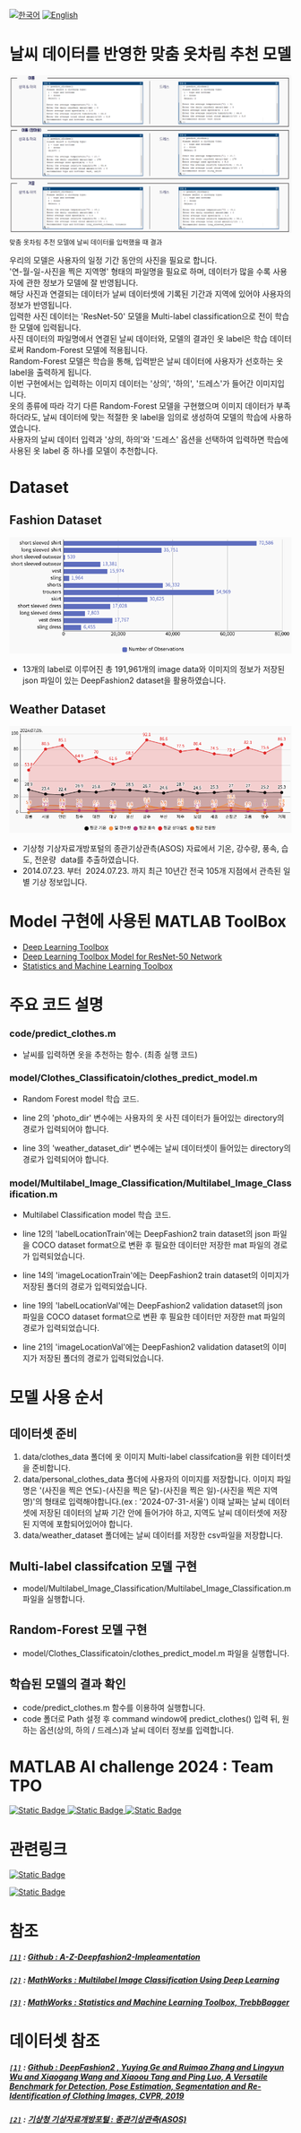 [![한국어](https://img.shields.io/badge/lang-%ED%95%9C%EA%B5%AD%EC%96%B4-blue.svg)](README.md)
[![English](https://img.shields.io/badge/lang-English-red.svg)](README_en.md)

# 날씨 데이터를 반영한 맞춤 옷차림 추천 모델

![Alt text](/images/model_result.png)
<sub>맞춤 옷차림 추천 모델에 날씨 데이터를 입력했을 때 결과

우리의 모델은 사용자의 일정 기간 동안의 사진을 필요로 합니다.  
'연-월-일-사진을 찍은 지역명' 형태의 파일명을 필요로 하며, 데이터가 많을 수록 사용자에 관한 정보가 모델에 잘 반영됩니다.  
해당 사진과 연결되는 데이터가 날씨 데이터셋에 기록된 기간과 지역에 있어야 사용자의 정보가 반영됩니다.  
입력한 사진 데이터는 'ResNet-50' 모델을 Multi-label classification으로 전이 학습한 모델에 입력됩니다.  
사진 데이터의 파일명에서 연결된 날씨 데이터와, 모델의 결과인 옷 label은 학습 데이터로써 Random-Forest 모델에 적용됩니다.  
Random-Forest 모델은 학습을 통해, 입력받은 날씨 데이터에 사용자가 선호하는 옷 label을 출력하게 됩니다.  
이번 구현에서는 입력하는 이미지 데이터는 '상의', '하의', '드레스'가 들어간 이미지입니다.  
옷의 종류에 따라 각기 다른 Random-Forest 모델을 구현했으며 이미지 데이터가 부족하더라도, 날씨 데이터에 맞는 적절한 옷 label을 임의로 생성하여 모델의 학습에 사용하였습니다.    
사용자의 날씨 데이터 입력과 '상의, 하의'와 '드레스' 옵션을 선택하여 입력하면 학습에 사용된 옷 label 중 하나를 모델이 추천합니다. 

# Dataset
## Fashion Dataset

![Alt text](/images/information_of_fashion_data.png)

* 13개의 label로 이루어진 총 191,961개의 image data와
이미지의 정보가 저장된 json 파일이 있는
DeepFashion2 dataset을 활용하였습니다.

## Weather Dataset


![Alt text](/images/information_of_weather_data.png)

* 기상청 기상자료개방포털의 종관기상관측(ASOS) 자료에서 기온, 강수량, 풍속, 습도, 전운량  data를 추출하였습니다.
* 2014.07.23. 부터  2024.07.23. 까지
최근 10년간 전국 105개 지점에서 관측된 일별 기상 정보입니다.

# Model 구현에 사용된 MATLAB ToolBox
* [Deep Learning Toolbox](https://kr.mathworks.com/help/deeplearning/getting-started-with-deep-learning-toolbox.html)
* [Deep Learning Toolbox Model for ResNet-50 Network](https://kr.mathworks.com/matlabcentral/fileexchange/64626-deep-learning-toolbox-model-for-resnet-50-network)
* [Statistics and Machine Learning Toolbox](https://kr.mathworks.com/products/statistics.html)

# 주요 코드 설명

### **code/predict_clothes.m**
*  날씨를 입력하면 옷을 추천하는 함수. (최종 실행 코드)

### **model/Clothes_Classificatoin/clothes_predict_model.m** 
* Random Forest model 학습 코드.

* line 2의 'photo_dir' 변수에는 사용자의 옷 사진 데이터가 들어있는 directory의 경로가 입력되어야 합니다.

* line 3의 'weather_dataset_dir' 변수에는 날씨 데이터셋이 들어있는 directory의 경로가 입력되어야 합니다.

### **model/Multilabel_Image_Classification/Multilabel_Image_Classification.m**
* Multilabel Classification model 학습 코드. 

* line 12의 'labelLocationTrain'에는 DeepFashion2 train dataset의 json 파일을 COCO dataset format으로 변환 후 필요한 데이터만 저장한 mat 파일의 경로가 입력되었습니다.

* line 14의 'imageLocationTrain'에는 DeepFashion2 train dataset의 이미지가 저장된 폴더의 경로가 입력되었습니다.

* line 19의 'labelLocationVal'에는 DeepFashion2 validation dataset의 json 파일을 COCO dataset format으로 변환 후 필요한 데이터만 저장한 mat 파일의 경로가 입력되었습니다.
 
* line 21의 'imageLocationVal'에는 DeepFashion2 validation dataset의 이미지가 저장된 폴더의 경로가 입력되었습니다.

# 모델 사용 순서

## 데이터셋 준비
1. data/clothes_data 폴더에 옷 이미지 Multi-label classifcation을 위한 데이터셋을 준비합니다. 
2. data/personal_clothes_data 폴더에 사용자의 이미지를 저장합니다. 이미지 파일명은 '(사진을 찍은 연도)-(사진을 찍은 달)-(사진을 찍은 일)-(사진을 찍은 지역명)'의 형태로 입력해야합니다.(ex : '2024-07-31-서울') 이때 날짜는 날씨 데이터셋에 저장된 데이터의 날짜 기간 안에 들어가야 하고, 지역도 날씨 데이터셋에 저장된 지역에 포함되어있어야 합니다.
 3. data/weather_dataset 폴더에는 날씨 데이터를 저장한 csv파일을 저장합니다.

 ## Multi-label classifcation 모델 구현
 * model/Multilabel_Image_Classification/Multilabel_Image_Classification.m 파일을 실행합니다.

 ## Random-Forest 모델 구현
 * model/Clothes_Classificatoin/clothes_predict_model.m 파일을 실행합니다.

## 학습된 모델의 결과 확인
* code/predict_clothes.m 함수를 이용하여 실행합니다.
* code 폴더로 Path 설정 후 command window에 predict_clothes() 입력 뒤, 원하는 옵션(상의, 하의 / 드레스)과 날씨 데이터 정보를 입력합니다.

# MATLAB AI challenge 2024 : Team TPO
[![Static Badge](https://img.shields.io/badge/Jeong--Soooo-yellow?style=flat-square&logo=Github)
](https://github.com/Jeong-Soooo)
[![Static Badge](https://img.shields.io/badge/2jae1-blue?style=flat-square&logo=Github)
](https://github.com/2jae1)
[![Static Badge](https://img.shields.io/badge/fluideun-green?style=flat-square&logo=Github)](https://github.com/fluideun)

# 관련링크
[![Static Badge](https://img.shields.io/badge/YouTube-FF0000?style=for-the-badge&logo=youtube&logoColor=white)](https://www.youtube.com/watch?v=tHFKcDdlyKk)

[![Static Badge](https://www.mathworks.com/matlabcentral/images/matlab-file-exchange.svg)](https://kr.mathworks.com/matlabcentral/fileexchange/170611-recommend-clothes-by-weather)

# 참조

##### [`[1]`]() : [Github : A-Z-Deepfashion2-Impleamentation](https://github.com/Manishsinghrajput98/A-Z-Deepfashion2-Impleamentation/blob/master/deepfashion2coco.py)

##### [`[2]`]() : [MathWorks : Multilabel Image Classification Using Deep Learning](https://kr.mathworks.com/help/deeplearning/ug/multilabel-image-classification-using-deep-learning.html)

##### [`[3]`]() : [MathWorks : Statistics and Machine Learning Toolbox, TrebbBagger](https://kr.mathworks.com/help/stats/treebagger.html)

# 데이터셋 참조

##### [`[1]`]() : [Github : DeepFashion2 , Yuying Ge and Ruimao Zhang and Lingyun Wu and Xiaogang Wang and Xiaoou Tang and Ping Luo, A Versatile Benchmark for Detection, Pose Estimation, Segmentation and Re-Identification of Clothing Images, CVPR, 2019](https://github.com/switchablenorms/DeepFashion2?tab=readme-ov-file)

##### [`[2]`]() : [기상청 기상자료개방포털 : 종관기상관측(ASOS)](https://data.kma.go.kr/data/grnd/selectAsosRltmList.do?pgmNo=36)
